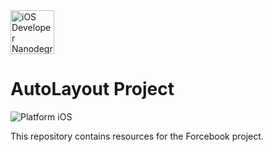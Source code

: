<img src="https://s3-us-west-1.amazonaws.com/udacity-content/degrees/catalog-images/nd003.png" alt="iOS Developer Nanodegree logo" height="70" >

# AutoLayout Project

![Platform iOS](https://img.shields.io/badge/nanodegree-iOS-blue.svg)

This repository contains resources for the Forcebook project.
